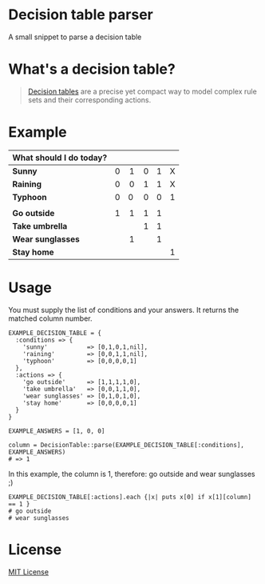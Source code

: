 # Decision table parser

A small snippet to parse a decision table

# What's a decision table?

> [Decision tables](https://en.wikipedia.org/wiki/Decision_table) are a precise yet compact way to model complex rule sets and their corresponding actions.

# Example

| What should I do today? | | | | | |
| :------------------------| :---: | :---: | :---: | :---: | :---: |
| **Sunny** | 0 | 1 | 0 | 1 | X |
| **Raining** | 0 | 0 | 1 | 1 | X |
| **Typhoon** | 0 | 0 | 0 | 0 | 1 |
| |
| **Go outside** | 1 | 1 | 1 | 1 |  |
| **Take umbrella** |  |  | 1 | 1 |  |
| **Wear sunglasses** |  | 1 |  | 1 |  |
| **Stay home** |  |  |  |  | 1 |

# Usage

You must supply the list of conditions and your answers. It returns the matched column number.

    EXAMPLE_DECISION_TABLE = {
      :conditions => {
        'sunny'           => [0,1,0,1,nil],
        'raining'         => [0,0,1,1,nil],
        'typhoon'         => [0,0,0,0,1]
      },
      :actions => {
        'go outside'      => [1,1,1,1,0],
        'take umbrella'   => [0,0,1,1,0],
        'wear sunglasses' => [0,1,0,1,0],
        'stay home'       => [0,0,0,0,1]
      }
    }

    EXAMPLE_ANSWERS = [1, 0, 0]

    column = DecisionTable::parse(EXAMPLE_DECISION_TABLE[:conditions], EXAMPLE_ANSWERS)
    # => 1

In this example, the column is 1, therefore: go outside and wear sunglasses ;)

    EXAMPLE_DECISION_TABLE[:actions].each {|x| puts x[0] if x[1][column] == 1 }
    # go outside
    # wear sunglasses

# License

[MIT License](LICENSE)

